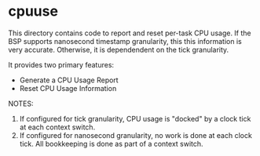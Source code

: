 cpuuse
======

This directory contains code to report and reset per-task CPU usage.
If the BSP supports nanosecond timestamp granularity, this this information
is very accurate.  Otherwise, it is dependendent on the tick granularity. 

It provides two primary features:

  + Generate a CPU Usage Report
  + Reset CPU Usage Information

NOTES:

1.  If configured for tick granularity, CPU usage is "docked" by a
    clock tick at each context switch.
2.  If configured for nanosecond granularity, no work is done at each
    clock tick.  All bookkeeping is done as part of a context switch.


